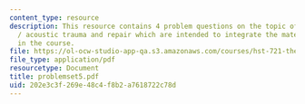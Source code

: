 ```yaml
---
content_type: resource
description: This resource contains 4 problem questions on the topic of development
  / acoustic trauma and repair which are intended to integrate the material learned
  in the course.
file: https://ol-ocw-studio-app-qa.s3.amazonaws.com/courses/hst-721-the-peripheral-auditory-system-fall-2005/202e3c3f269e48c4f8b2a7618722c78d_problemset5.pdf
file_type: application/pdf
resourcetype: Document
title: problemset5.pdf
uid: 202e3c3f-269e-48c4-f8b2-a7618722c78d
---
```

